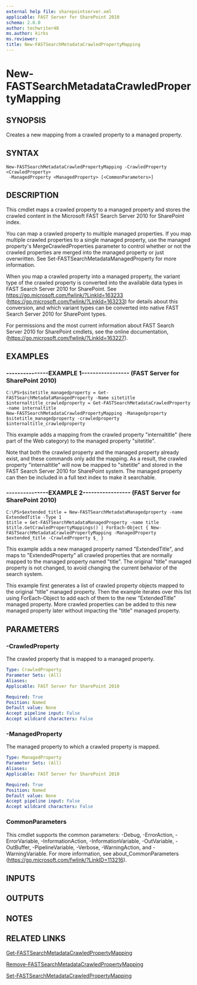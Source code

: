 ```yaml
---
external help file: sharepointserver.xml
applicable: FAST Server for SharePoint 2010
schema: 2.0.0
author: techwriter40
ms.author: kirks
ms.reviewer: 
title: New-FASTSearchMetadataCrawledPropertyMapping
---
```


# New-FASTSearchMetadataCrawledPropertyMapping

## SYNOPSIS
Creates a new mapping from a crawled property to a managed property.

## SYNTAX

```
New-FASTSearchMetadataCrawledPropertyMapping -CrawledProperty <CrawledProperty>
 -ManagedProperty <ManagedProperty> [<CommonParameters>]
```

## DESCRIPTION
This cmdlet maps a crawled property to a managed property and stores the crawled content in the Microsoft FAST Search Server 2010 for SharePoint index.

You can map a crawled property to multiple managed properties.
If you map multiple crawled properties to a single managed property, use the managed property's MergeCrawledProperties parameter to control whether or not the crawled properties are merged into the managed property or just overwritten.
See Set-FASTSearchMetadataManagedProperty for more information.

When you map a crawled property into a managed property, the variant type of the crawled property is converted into the available data types in FAST Search Server 2010 for SharePoint.
See https://go.microsoft.com/fwlink/?LinkId=163233 (https://go.microsoft.com/fwlink/?LinkId=163233) for details about this conversion, and which variant types can be converted into native FAST Search Server 2010 for SharePoint types.

For permissions and the most current information about FAST Search Server 2010 for SharePoint cmdlets, see the online documentation, (https://go.microsoft.com/fwlink/?LinkId=163227).

## EXAMPLES

### ---------------EXAMPLE 1----------------- (FAST Server for SharePoint 2010)
```
C:\PS>$sitetitle_managedproperty = Get-FASTSearchMetadataManagedProperty -Name sitetitle
$internaltitle_crawledproperty = Get-FASTSearchMetadataCrawledProperty -name internaltitle
New-FASTSearchMetadataCrawledPropertyMapping -Managedproperty $sitetitle_managedproperty -crawledproperty $internaltitle_crawledproperty
```

This example adds a mapping from the crawled property "internaltitle" (here part of the Web category) to the managed property "sitetitle".

Note that both the crawled property and the managed property already exist, and these commands only add the mapping.
As a result, the crawled property "internaltitle" will now be mapped to "sitetitle" and stored in the FAST Search Server 2010 for SharePoint system.
The managed property can then be included in a full text index to make it searchable.

### ---------------EXAMPLE 2----------------- (FAST Server for SharePoint 2010)
```
C:\PS>$extended_title = New-FASTSearchMetadataManagedproperty -name ExtendedTitle -Type 1
$title = Get-FASTSearchMetadataManagedProperty -name title
$title.GetCrawledPropertyMappings() | ForEach-Object { New-FASTSearchMetadataCrawledPropertyMapping -ManagedProperty $extended_title -CrawledProperty $_ }
```

This example adds a new managed property named "ExtendedTitle", and maps to "ExtendedProperty" all crawled properties that are normally mapped to the managed property named "title".
The original "title" managed property is not changed, to avoid changing the current behavior of the search system.

This example first generates a list of crawled property objects mapped to the original "title" managed property.
Then the example iterates over this list using ForEach-Object to add each of them to the new "ExtendedTitle" managed property.
More crawled properties can be added to this new managed property later without impacting the "title" managed property.

## PARAMETERS

### -CrawledProperty
The crawled property that is mapped to a managed property.

```yaml
Type: CrawledProperty
Parameter Sets: (All)
Aliases: 
Applicable: FAST Server for SharePoint 2010

Required: True
Position: Named
Default value: None
Accept pipeline input: False
Accept wildcard characters: False
```

### -ManagedProperty
The managed property to which a crawled property is mapped.

```yaml
Type: ManagedProperty
Parameter Sets: (All)
Aliases: 
Applicable: FAST Server for SharePoint 2010

Required: True
Position: Named
Default value: None
Accept pipeline input: False
Accept wildcard characters: False
```

### CommonParameters
This cmdlet supports the common parameters: -Debug, -ErrorAction, -ErrorVariable, -InformationAction, -InformationVariable, -OutVariable, -OutBuffer, -PipelineVariable, -Verbose, -WarningAction, and -WarningVariable. For more information, see about_CommonParameters (https://go.microsoft.com/fwlink/?LinkID=113216).

## INPUTS

## OUTPUTS

## NOTES

## RELATED LINKS

[Get-FASTSearchMetadataCrawledPropertyMapping](Get-FASTSearchMetadataCrawledPropertyMapping.md)

[Remove-FASTSearchMetadataCrawledPropertyMapping](Remove-FASTSearchMetadataCrawledPropertyMapping.md)

[Set-FASTSearchMetadataCrawledPropertyMapping](Set-FASTSearchMetadataCrawledPropertyMapping.md)

